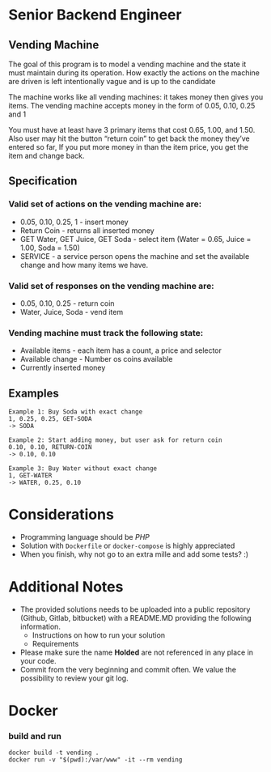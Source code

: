 # Senior Backend Engineer
## Vending Machine

The goal of this program is to model a vending machine and the state it must maintain during its operation. How exactly the actions on the machine are driven is left intentionally vague and is up to the candidate

The machine works like all vending machines: it takes money then gives you items. The vending machine accepts money in the form of 0.05, 0.10, 0.25 and 1

You must have at least have 3 primary items that cost 0.65, 1.00, and 1.50. Also user may hit the button “return coin” to get back the money they’ve entered so far, If you put more money in than the item price, you get the item and change back.

## Specification

### Valid set of actions on the vending machine are:

* 0.05, 0.10, 0.25, 1 - insert money
* Return Coin - returns all inserted money
* GET Water, GET Juice, GET Soda - select item (Water = 0.65, Juice = 1.00, Soda = 1.50)
* SERVICE - a service person opens the machine and set the available change and how many items we have.

### Valid set of responses on the vending machine are:

* 0.05, 0.10, 0.25 - return coin
* Water,  Juice, Soda - vend item

### Vending machine must track the following state:

* Available items - each item has a count, a price and selector
* Available change - Number os coins available
* Currently inserted money

## Examples
```
Example 1: Buy Soda with exact change
1, 0.25, 0.25, GET-SODA
-> SODA

Example 2: Start adding money, but user ask for return coin
0.10, 0.10, RETURN-COIN
-> 0.10, 0.10

Example 3: Buy Water without exact change
1, GET-WATER
-> WATER, 0.25, 0.10
```

# Considerations
* Programming language should be *PHP*
* Solution with `Dockerfile` or `docker-compose` is highly appreciated
* When you finish,  why not go to an extra mille and add some tests? :)

# Additional Notes
* The provided solutions needs to be uploaded into a public repository (Github, Gitlab, bitbucket) with a README.MD providing the following information.
    * Instructions on how to run your solution
    * Requirements
* Please make sure the name **Holded** are not referenced in any place in your code.
* Commit from the very beginning and commit often. We value the possibility to review your git log.

# Docker
### build and run

    docker build -t vending .
    docker run -v "$(pwd):/var/www" -it --rm vending




